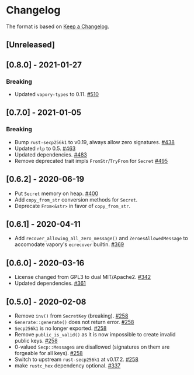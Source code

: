# Changelog

The format is based on [Keep a Changelog].

[Keep a Changelog]: http://keepachangelog.com/en/1.0.0/

## [Unreleased]

## [0.8.0] - 2021-01-27
### Breaking
- Updated `vapory-types` to 0.11. [#510](https://github.com/tetcoin/tetsy-common/pull/510)

## [0.7.0] - 2021-01-05
### Breaking
- Bump `rust-secp256k1` to v0.19, always allow zero signatures. [#438](https://github.com/tetcoin/tetsy-common/pull/438)
- Updated `rlp` to 0.5. [#463](https://github.com/tetcoin/tetsy-common/pull/463)
- Updated dependencies. [#483](https://github.com/tetcoin/tetsy-common/pull/483)
- Remove deprecated trait impls `FromStr`/`TryFrom` for `Secret` [#495](https://github.com/tetcoin/tetsy-common/pull/495)

## [0.6.2] - 2020-06-19
- Put `Secret` memory on heap. [#400](https://github.com/tetcoin/tetsy-common/pull/400)
- Add `copy_from_str` conversion methods for `Secret`.
- Deprecate `From<&str>` in favor of `copy_from_str`.

## [0.6.1] - 2020-04-11
- Add `recover_allowing_all_zero_message()` and `ZeroesAllowedMessage` to accomodate vapory's `ecrecover` builtin. [#369](https://github.com/tetcoin/tetsy-common/pull/369)

## [0.6.0] - 2020-03-16
- License changed from GPL3 to dual MIT/Apache2. [#342](https://github.com/tetcoin/tetsy-common/pull/342)
- Updated dependencies. [#361](https://github.com/tetcoin/tetsy-common/pull/361)

## [0.5.0] - 2020-02-08
- Remove `inv()` from `SecretKey` (breaking). [#258](https://github.com/tetcoin/tetsy-common/pull/258)
- `Generate::generate()` does not return error. [#258](https://github.com/tetcoin/tetsy-common/pull/258)
- `Secp256k1` is no longer exported. [#258](https://github.com/tetcoin/tetsy-common/pull/258)
- Remove `public_is_valid()` as it is now impossible to create invalid public keys. [#258](https://github.com/tetcoin/tetsy-common/pull/258)
- 0-valued `Secp::Message`s are disallowed (signatures on them are forgeable for all keys). [#258](https://github.com/tetcoin/tetsy-common/pull/258)
- Switch to upstream `rust-secp256k1` at v0.17.2. [#258](https://github.com/tetcoin/tetsy-common/pull/258)
- make `rustc_hex` dependency optional. [#337](https://github.com/tetcoin/tetsy-common/pull/337)
